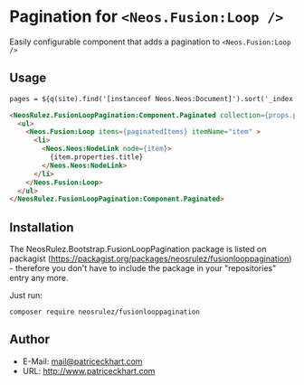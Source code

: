 # Pagination for `<Neos.Fusion:Loop />`

Easily configurable component that adds a pagination to `<Neos.Fusion:Loop />`


## Usage

```html
pages = ${q(site).find('[instanceof Neos.Neos:Document]').sort('_index', 'DESC')}

<NeosRulez.FusionLoopPagination:Component.Paginated collection={props.pages} itemsPerPage="4">
  <ul>
    <Neos.Fusion:Loop items={paginatedItems} itemName="item" >
      <li>
        <Neos.Neos:NodeLink node={item}>
          {item.properties.title}
        </Neos.Neos:NodeLink>
      </li>
    </Neos.Fusion:Loop>
  </ul>
</NeosRulez.FusionLoopPagination:Component.Paginated>
```


## Installation

The NeosRulez.Bootstrap.FusionLoopPagination package is listed on packagist (https://packagist.org/packages/neosrulez/fusionlooppagination) - therefore you don't have to include the package in your "repositories" entry any more.

Just run:

```
composer require neosrulez/fusionlooppagination
```


## Author

* E-Mail: mail@patriceckhart.com
* URL: http://www.patriceckhart.com
